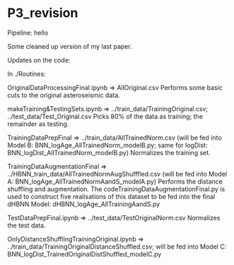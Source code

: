 # P3_revision

Pipeline:
hello

Some cleaned up version of my last paper.

Updates on the code:

In ./Routines:

OriginalDataProcessingFinal.ipynb => AllOriginal.csv Performs some basic cuts to the original asteroseismic data.

makeTraining&TestingSets.ipynb => ../train_data/TrainingOriginal.csv; ../test_data/Test_Original.csv Picks 80% of the data as training; the remainder as testing.

TrainingDataPrepFinal => ../train_data/AllTrainedNorm.csv (will be fed into Model B: BNN_logAge_AllTrainedNorm_modelB.py; same for logDist: BNN_logDist_AllTrainedNorm_modelB.py) Normalizes the training set.

TrainingDataAugmentationFinal => ../HBNN_train_data/AllTrainedNormAugShufffled.csv (will be fed into Model A: BNN_logAge_AllTrainedNormAandS_modelA.py) Performs the distance shuffling and augmentation. The codeTrainingDataAugmentationFinal.py is used to construct five realisations of this dataset to be fed into the final dHBNN Model: dHBNN_logAge_AllTrainingAandS.py

TestDataPrepFinal.ipynb => ../test_data/TestOriginalNorm.csv Normalizes the test data.

OnlyDistanceShufflingTrainingOriginal.ipynb => ../train_data/TrainingOriginalDistanceShuffled.csv; will be fed into Model C: BNN_logDist_TrainedOriginalDistShuffled_modelC.py
